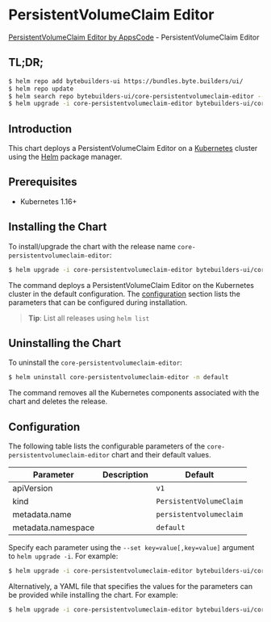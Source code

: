 # PersistentVolumeClaim Editor

[PersistentVolumeClaim Editor by AppsCode](https://byte.builders) - PersistentVolumeClaim Editor

## TL;DR;

```bash
$ helm repo add bytebuilders-ui https://bundles.byte.builders/ui/
$ helm repo update
$ helm search repo bytebuilders-ui/core-persistentvolumeclaim-editor --version=v0.4.9
$ helm upgrade -i core-persistentvolumeclaim-editor bytebuilders-ui/core-persistentvolumeclaim-editor -n default --create-namespace --version=v0.4.9
```

## Introduction

This chart deploys a PersistentVolumeClaim Editor on a [Kubernetes](http://kubernetes.io) cluster using the [Helm](https://helm.sh) package manager.

## Prerequisites

- Kubernetes 1.16+

## Installing the Chart

To install/upgrade the chart with the release name `core-persistentvolumeclaim-editor`:

```bash
$ helm upgrade -i core-persistentvolumeclaim-editor bytebuilders-ui/core-persistentvolumeclaim-editor -n default --create-namespace --version=v0.4.9
```

The command deploys a PersistentVolumeClaim Editor on the Kubernetes cluster in the default configuration. The [configuration](#configuration) section lists the parameters that can be configured during installation.

> **Tip**: List all releases using `helm list`

## Uninstalling the Chart

To uninstall the `core-persistentvolumeclaim-editor`:

```bash
$ helm uninstall core-persistentvolumeclaim-editor -n default
```

The command removes all the Kubernetes components associated with the chart and deletes the release.

## Configuration

The following table lists the configurable parameters of the `core-persistentvolumeclaim-editor` chart and their default values.

|     Parameter      | Description |              Default               |
|--------------------|-------------|------------------------------------|
| apiVersion         |             | <code>v1</code>                    |
| kind               |             | <code>PersistentVolumeClaim</code> |
| metadata.name      |             | <code>persistentvolumeclaim</code> |
| metadata.namespace |             | <code>default</code>               |


Specify each parameter using the `--set key=value[,key=value]` argument to `helm upgrade -i`. For example:

```bash
$ helm upgrade -i core-persistentvolumeclaim-editor bytebuilders-ui/core-persistentvolumeclaim-editor -n default --create-namespace --version=v0.4.9 --set apiVersion=v1
```

Alternatively, a YAML file that specifies the values for the parameters can be provided while
installing the chart. For example:

```bash
$ helm upgrade -i core-persistentvolumeclaim-editor bytebuilders-ui/core-persistentvolumeclaim-editor -n default --create-namespace --version=v0.4.9 --values values.yaml
```
